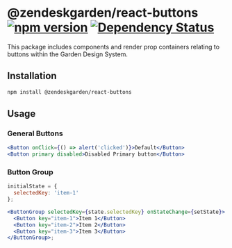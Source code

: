 # @zendeskgarden/react-buttons [![npm version](https://img.shields.io/npm/v/@zendeskgarden/react-buttons.svg?style=flat-square)](https://www.npmjs.com/package/@zendeskgarden/react-buttons) [![Dependency Status](https://img.shields.io/david/zendeskgarden/react-components.svg?path=packages/buttons&style=flat-square)](https://david-dm.org/zendeskgarden/react-components?path=packages/buttons) <!-- markdownlint-disable -->
<!-- markdownlint-enable -->

This package includes components and render prop containers relating to
buttons within the Garden Design System.

## Installation

```sh
npm install @zendeskgarden/react-buttons
```

## Usage

### General Buttons

```jsx static
<Button onClick={() => alert('clicked')}>Default</Button>
<Button primary disabled>Disabled Primary button</Button>
```

### Button Group

```jsx static
initialState = {
  selectedKey: 'item-1'
};

<ButtonGroup selectedKey={state.selectedKey} onStateChange={setState}>
  <Button key="item-1">Item 1</Button>
  <Button key="item-2">Item 2</Button>
  <Button key="item-3">Item 3</Button>
</ButtonGroup>;
```
